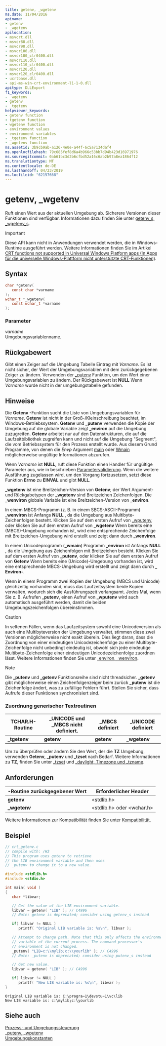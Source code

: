 ```yaml
---
title: getenv, _wgetenv
ms.date: 11/04/2016
apiname:
- getenv
- _wgetenv
apilocation:
- msvcrt.dll
- msvcr80.dll
- msvcr90.dll
- msvcr100.dll
- msvcr100_clr0400.dll
- msvcr110.dll
- msvcr110_clr0400.dll
- msvcr120.dll
- msvcr120_clr0400.dll
- ucrtbase.dll
- api-ms-win-crt-environment-l1-1-0.dll
apitype: DLLExport
f1_keywords:
- _wgetenv
- getenv
- _tgetenv
helpviewer_keywords:
- getenv function
- tgetenv function
- wgetenv function
- environment values
- environment variables
- _tgetenv function
- _wgetenv function
ms.assetid: 3b9cb9ab-a126-4e0e-a44f-6c5a7134daf4
ms.openlocfilehash: 79c685fef8d6a4b966c53bb7d94b423d16971976
ms.sourcegitcommit: 0ab61bc3d2b6cfbd52a16c6ab2b97a8ea1864f12
ms.translationtype: MT
ms.contentlocale: de-DE
ms.lasthandoff: 04/23/2019
ms.locfileid: "62157668"
---
```

# <a name="getenv-wgetenv"></a>getenv, _wgetenv

Ruft einen Wert aus der aktuellen Umgebung ab. Sicherere Versionen dieser Funktionen sind verfügbar. Informationen dazu finden Sie unter [getenv_s, _wgetenv_s](getenv-s-wgetenv-s.md).

> [!IMPORTANT]
> Diese API kann nicht in Anwendungen verwendet werden, die in Windows-Runtime ausgeführt werden. Weitere Informationen finden Sie im Artikel [CRT functions not supported in Universal Windows Platform apps (In Apps für die universelle Windows-Plattform nicht unterstützte CRT-Funktionen)](../../cppcx/crt-functions-not-supported-in-universal-windows-platform-apps.md).

## <a name="syntax"></a>Syntax

```C
char *getenv(
   const char *varname
);
wchar_t *_wgetenv(
   const wchar_t *varname
);
```

### <a name="parameters"></a>Parameter

*varname*<br/>
Umgebungsvariablenname.

## <a name="return-value"></a>Rückgabewert

Gibt einen Zeiger auf die Umgebung Tabelle Eintrag mit *Varname*. Es ist nicht sicher, der Wert der Umgebungsvariablen mit dem zurückgegebenen Zeiger zu ändern. Verwenden der [_putenv](putenv-wputenv.md) Funktion, um den Wert einer Umgebungsvariablen zu ändern. Der Rückgabewert ist **NULL** Wenn *Varname* wurde nicht in der umgebungstabelle gefunden.

## <a name="remarks"></a>Hinweise

Die **Getenv** -Funktion sucht die Liste von Umgebungsvariablen für *Varname*. **Getenv** ist nicht in der Groß-/Kleinschreibung beachtet, im Windows-Betriebssystem. **Getenv** und **_putenv** verwenden die Kopie der Umgebung auf die globale Variable zeigt **_environ** auf die Umgebung zuzugreifen. **Getenv** arbeitet nur auf den Datenstrukturen, die auf die Laufzeitbibliothek zugreifen kann und nicht auf die Umgebung "Segment", die vom Betriebssystem für den Prozess erstellt wurde. Aus diesem Grund Programme, von denen die *Envp* Argument [main](../../cpp/main-program-startup.md) oder [Wmain](../../cpp/main-program-startup.md) möglicherweise ungültige Informationen abzurufen.

Wenn *Varname* ist **NULL**, ruft diese Funktion einen Handler für ungültige Parameter aus, wie in beschrieben [Parametervalidierung](../../c-runtime-library/parameter-validation.md). Wenn die weitere Ausführung zugelassen wird, um den Vorgang fortzusetzen, setzt diese Funktion **Errno** zu **EINVAL** und gibt **NULL**.

**_wgetenv** ist eine Breitzeichen-Version von **Getenv**; der Wert Argument- und Rückgabetypen der **_wgetenv** sind Breitzeichen Zeichenfolgen. Die **_wenviron** globale Variable ist eine Breitzeichen-Version von **_environ**.

In einem MBCS-Programm (z. B. in einem SBCS-ASCII-Programm) **_wenviron** ist Anfangs **NULL** , da die Umgebung aus Multibyte-Zeichenfolgen besteht. Klicken Sie auf dem ersten Aufruf von [_wputenv](putenv-wputenv.md), oder klicken Sie auf dem ersten Aufruf von **_wgetenv** Wenn bereits eine (MBCS)-Umgebung vorhanden ist, wird eine entsprechende Zeichenfolge mit Breitzeichen-Umgebung wird erstellt und zeigt dann durch **_wenviron**.

In einem Unicodeprogramm (**_wmain**) Programm **_environ** ist Anfangs **NULL** , da die Umgebung aus Zeichenfolgen mit Breitzeichen besteht. Klicken Sie auf dem ersten Aufruf von **_putenv**, oder klicken Sie auf dem ersten Aufruf von **Getenv** Wenn bereits eine (Unicode)-Umgebung vorhanden ist, wird eine entsprechende MBCS-Umgebung wird erstellt und zeigt dann durch **_ Environ-**.

Wenn in einem Programm zwei Kopien der Umgebung (MBCS und Unicode) gleichzeitig vorhanden sind, muss das Laufzeitsystem beide Kopien verwalten, wodurch sich die Ausführungszeit verlangsamt. Jedes Mal, wenn Sie z. B. Aufrufen **_putenv**, einen Aufruf von **_wputenv** wird auch automatisch ausgeführt werden, damit die beiden Umgebungszeichenfolgen übereinstimmen.

> [!CAUTION]
> In seltenen Fällen, wenn das Laufzeitsystem sowohl eine Unicodeversion als auch eine Multibyteversion der Umgebung verwaltet, stimmen diese zwei Versionen möglicherweise nicht exakt überein. Dies liegt daran, dass die Zuordnung von einer eindeutigen Unicodezeichenfolge zu einer Multibyte-Zeichenfolge nicht unbedingt eindeutig ist, obwohl sich jede eindeutige Multibyte-Zeichenfolge einer eindeutigen Unicodezeichenfolge zuordnen lässt. Weitere Informationen finden Sie unter [_environ, _wenviron](../../c-runtime-library/environ-wenviron.md).

> [!NOTE]
> Die **_putenv** und **_getenv** Funktionsreihe sind nicht threadsicher. **_getenv** gibt möglicherweise einen Zeichenfolgenzeiger beim zurück **_putenv** ist die Zeichenfolge ändert, was zu zufällige Fehlern führt. Stellen Sie sicher, dass Aufrufe dieser Funktionen synchronisiert sind.

### <a name="generic-text-routine-mappings"></a>Zuordnung generischer Textroutinen

|TCHAR.H-Routine|_UNICODE und _MBCS nicht definiert.|_MBCS definiert|_UNICODE definiert|
|---------------------|------------------------------------|--------------------|-----------------------|
|**_tgetenv**|**getenv**|**getenv**|**_wgetenv**|

Um zu überprüfen oder ändern Sie den Wert, der die **TZ** Umgebung, verwenden **Getenv**, **_putenv** und **_tzset** nach Bedarf. Weitere Informationen zu **TZ**, finden Sie unter [_tzset](tzset.md) und [_daylight, Timezone und _tzname](../../c-runtime-library/daylight-dstbias-timezone-and-tzname.md).

## <a name="requirements"></a>Anforderungen

|-Routine zurückgegebener Wert|Erforderlicher Header|
|-------------|---------------------|
|**getenv**|\<stdlib.h>|
|**_wgetenv**|\<stdlib.h> oder \<wchar.h>|

Weitere Informationen zur Kompatibilität finden Sie unter [Kompatibilität](../../c-runtime-library/compatibility.md).

## <a name="example"></a>Beispiel

```C
// crt_getenv.c
// compile with: /W3
// This program uses getenv to retrieve
// the LIB environment variable and then uses
// _putenv to change it to a new value.

#include <stdlib.h>
#include <stdio.h>

int main( void )
{
   char *libvar;

   // Get the value of the LIB environment variable.
   libvar = getenv( "LIB" ); // C4996
   // Note: getenv is deprecated; consider using getenv_s instead

   if( libvar != NULL )
      printf( "Original LIB variable is: %s\n", libvar );

   // Attempt to change path. Note that this only affects the environment
   // variable of the current process. The command processor's
   // environment is not changed.
   _putenv( "LIB=c:\\mylib;c:\\yourlib" ); // C4996
   // Note: _putenv is deprecated; consider using putenv_s instead

   // Get new value.
   libvar = getenv( "LIB" ); // C4996

   if( libvar != NULL )
      printf( "New LIB variable is: %s\n", libvar );
}
```

```Output
Original LIB variable is: C:\progra~1\devstu~1\vc\lib
New LIB variable is: c:\mylib;c:\yourlib
```

## <a name="see-also"></a>Siehe auch

[Prozess- und Umgebungssteuerung](../../c-runtime-library/process-and-environment-control.md)<br/>
[_putenv, _wputenv](putenv-wputenv.md)<br/>
[Umgebungskonstanten](../../c-runtime-library/environmental-constants.md)<br/>

